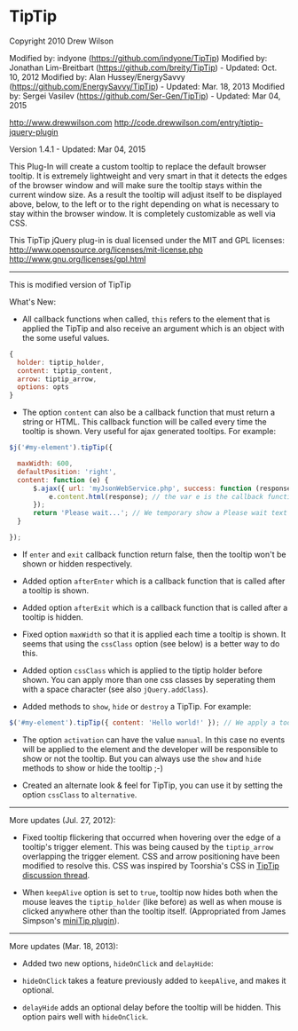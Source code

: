 # TipTip

Copyright 2010 Drew Wilson

Modified by: indyone (https://github.com/indyone/TipTip)
Modified by: Jonathan Lim-Breitbart (https://github.com/breity/TipTip) - Updated: Oct. 10, 2012
Modified by: Alan Hussey/EnergySavvy (https://github.com/EnergySavvy/TipTip) - Updated: Mar. 18, 2013
Modified by: Sergei Vasilev (https://github.com/Ser-Gen/TipTip) - Updated: Mar 04, 2015

http://www.drewwilson.com
http://code.drewwilson.com/entry/tiptip-jquery-plugin

Version 1.4.1   -   Updated: Mar 04, 2015

This Plug-In will create a custom tooltip to replace the default
browser tooltip. It is extremely lightweight and very smart in
that it detects the edges of the browser window and will make sure
the tooltip stays within the current window size. As a result the
tooltip will adjust itself to be displayed above, below, to the left 
or to the right depending on what is necessary to stay within the
browser window. It is completely customizable as well via CSS.

This TipTip jQuery plug-in is dual licensed under the MIT and GPL licenses:
http://www.opensource.org/licenses/mit-license.php
http://www.gnu.org/licenses/gpl.html

---

This is modified version of TipTip

What's New:

* All callback functions when called, `this` refers to the element that is applied the TipTip and also receive an argument which is an object with the some useful values.

```js
{
  holder: tiptip_holder,
  content: tiptip_content,
  arrow: tiptip_arrow,
  options: opts
}
```

* The option `content` can also be a callback function that must return a string or HTML. This callback function will be called every time the tooltip is shown. Very useful for ajax generated tooltips. For example:

```js
$j('#my-element').tipTip({

  maxWidth: 600,
  defaultPosition: 'right',
  content: function (e) {
      $.ajax({ url: 'myJsonWebService.php', success: function (response) {
          e.content.html(response); // the var e is the callback function data (see above)
      });
      return 'Please wait...'; // We temporary show a Please wait text until the ajax success callback is called.
  }

});
```

* If `enter` and `exit` callback function return false, then the tooltip won't be shown or hidden respectively.

* Added option `afterEnter` which is a callback function that is called after a tooltip is shown.

* Added option `afterExit` which is a callback function that is called after a tooltip is hidden.

* Fixed option `maxWidth` so that it is applied each time a tooltip is shown. It seems that using the `cssClass` option (see below) is a better way to do this.

* Added option `cssClass` which is applied to the tiptip holder before shown. You can apply more than one css classes by seperating them with a space character (see also `jQuery.addClass`).

* Added methods to `show`, `hide` or `destroy` a TipTip. For example:

```js
$('#my-element').tipTip({ content: 'Hello world!' }); // We apply a tooltip with the text Hello world! on #my-element $('#my-element').tipTip('show'); // This will programmatically show the applied TipTip without the need to hover over the element. $('#my-element').tipTip('hide'); // we hide it $('#my-element').tipTip('destroy'); // and then we destroy it which means the element #my-element no won't have a TipTip applied.
```

* The option `activation` can have the value `manual`. In this case no events will be applied to the element and the developer will be responsible to show or not the tooltip. But you can always use the `show` and `hide` methods to show or hide the tooltip ;-)

* Created an alternate look & feel for TipTip, you can use it by setting the option `cssClass` to `alternative`.

---

More updates (Jul. 27, 2012):

* Fixed tooltip flickering that occurred when hovering over the edge of a tooltip's trigger element.
This was being caused by the `tiptip_arrow` overlapping the trigger element. CSS and arrow positioning have been modified to resolve this.  CSS was inspired by Toorshia's CSS in [TipTip discussion thread](https://drew.tenderapp.com/discussions/tiptip/32-tool-tip-flickers-when-hovering-the-border-of-a-tiptip-link).

* When `keepAlive` option is set to `true`, tooltip now hides both when the mouse leaves the `tiptip_holder` (like before) as well as when mouse is clicked anywhere other than the tooltip itself. (Appropriated from James Simpson's [miniTip plugin](http://goldfirestudios.com/blog/81/miniTip-jQuery-Plugin)).

---

More updates (Mar. 18, 2013):

* Added two new options, `hideOnClick` and `delayHide`:

* `hideOnClick` takes a feature previously added to `keepAlive`, and makes it optional. 

* `delayHide` adds an optional delay before the tooltip will be hidden. This option pairs well with `hideOnClick`. 